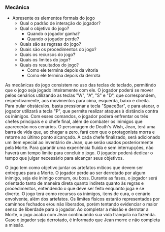 ### Mecânica

- Apresente os elementos formais do jogo
    - Qual o padrão de interação do jogador?
    - Qual o objetivo do jogo? 
        - Quando o jogador ganha?
        - Quando o jogador perde?
    - Quais são as regrsas do jogo?
    - Quais são os procedimentos do jogo?
    - Quais os recursos do jogo?
    - Quais os limites do jogo?
    - Quais os resultados do jogo?
        - Como ele termina depois da vitoria
        - Como ele termina depois da derrota


As mecânicas do jogo consistem no uso das teclas do teclado, permitindo que o jogo seja jogado inteiramente com ele. O jogador poderá se mover pelos cenários utilizando as teclas "W", "A", "S" e "D", que correspondem, respectivamente, aos movimentos para cima, esquerda, baixo e direita. Para pular obstáculos, basta pressionar a tecla "SpaceBar", e para atacar, o jogador utilizará a tecla "P", que permite realizar ataques à distância contra os inimigos. Com esses comandos, o jogador poderá enfrentar os três chefes principais e o chefe final, além de combater os inimigos que aparecerão nos cenários. O personagem de Death's Wish, Jean, terá uma barra de vida que, ao chegar a zero, fará com que o protagonista morra e retorne ao último ponto alcançado. A cada chefe finalizado, será adicionado um item epecial ao inventário de Jean, que serão usados posteriormente pela Morte. Para garantir uma experiência fluida e sem interrupções, não haverá um tempo limite para concluir o jogo. O jogador poderá dedicar o tempo que julgar necessário para alcançar seus objetivos.

O jogo tem como objetivo juntar os artefatos míticos que devem ser entregues para a Morte. O jogador perde ao ser derrotado por algum inimigo, seja ele inimigo comum, ou boss. Durante as fases, o jogador será orientado tanto de maneira direta quanto indireta quanto às regras e procedimentos, entendendo o que deve ser feito enquanto joga e se diverte. O jogo terá como recursos os inimigos, itens de cura, o cenário envolvente, além dos artefatos. Os limites físicos estarão representados por caminhos fechados e/ou não liberados, porém tentando evidenciar o maior senso de liberdade para o jogador. Ao completar a missão e derrotar a Morte, o jogo acaba com Jean continuando sua vida tranquila na fazenda. Caso o jogador seja derrotado, é informado que Jean morre e não completa a missão.

